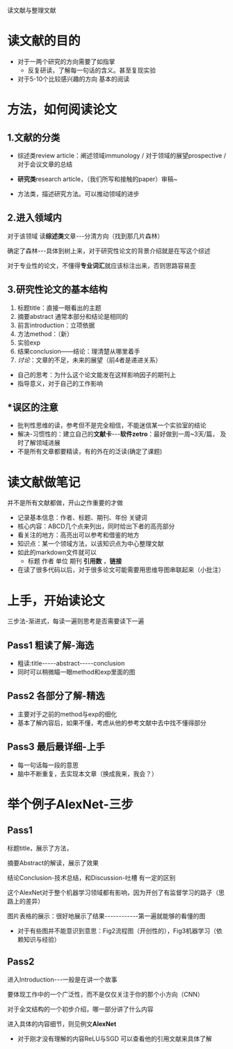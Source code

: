 读文献与整理文献

# 读文献的目的

+ 对于一两个研究的方向需要了如指掌
  + 反复研读，了解每一句话的含义。甚至复现实验
+ 对于5-10个比较感兴趣的方向 基本的阅读

# 方法，如何阅读论文

## 1.文献的分类

+ 综述类review article：阐述领域immunology  / 对于领域的展望prospective  / 对于会议文章的总结

+ **研究类**research article，（我们所写和接触的paper）审稿~

+ 方法类，描述研究方法。可以推动领域的进步

## 2.进入领域内

对于该领域 读**综述类**文章---分清方向（找到那几片森林）

确定了森林---具体到树上来，对于研究性论文的背景介绍就是在写这个综述

对于专业性的论文，不懂得**专业词汇**就应该标注出来，否则思路容易歪

## 3.研究性论文的基本结构

1. 标题title：直接一眼看出的主题
2. 摘要abstract  通常本部分和结论是相同的
3. 前言introduction：立项依据
4. 方法method：（新）
5. 实验exp
6. 结果conclusion——结论：理清楚从哪里着手
7. *讨论*：文章的不足，未来的展望（前4者是递进关系）

+ 自己的思考：为什么这个论文能发在这样影响因子的期刊上
+ 指导意义，对于自己的工作影响

## *误区的注意

+ 批判性思维的读，参考但不是完全相信，不能迷信某一个实验室的结论
+ 解决-习惯性的：建立自己的**文献卡**---**软件zetro**：最好做到一周~3天/篇， 及时了解领域进展
+ 不是所有文章都要精读，有的外在的泛读(确定了课题)

# 读文献做笔记

并不是所有文献都做，开山之作重要的才做

+ 记录基本信息：作者、标题、期刊、年份   关键词
+ 核心内容：ABCD几个点来列出，同时给出下者的高亮部分
+ 看关注的地方：高亮出可以参考和借鉴的地方
+ 知识点：某一个领域方法，以该知识点为中心整理文献
+ 如此的markdown文件就可以
  + 标题 作者 单位 期刊 **引用数** ，**链接**
+ 在读了很多代码以后，对于很多论文可能需要用思维导图串联起来（小批注）



# 上手，开始读论文 

三步法-渐进式，每读一遍则思考是否需要读下一遍

## Pass1  粗读了解-海选

+ 粗读:title-----abstract-----conclusion
+ 同时可以稍微瞄一眼method和exp里面的图

## Pass2 各部分了解-精选

+ 主要对于之前的method与exp的细化
+ 基本了解内容后，如果不懂，考虑从他的参考文献中去中找不懂得部分

## Pass3 最后最详细-上手

+ 每一句话每一段的意思
+ 脑中不断重复，去实现本文章（换成我来，我会？）



# 举个例子AlexNet-三步

## Pass1

标题title，展示了方法，

摘要Abstract的解读，展示了效果

结论Conclusion-技术总结，和Discussion-吐槽 有一定的区别

​	这个AlexNet对于整个机器学习领域都有影响，因为开创了有监督学习的路子（思路上的差异）

图片表格的展示：很好地展示了结果------------第一遍就能够的看懂的图

+ 对于有些图并不能意识到意思：Fig2流程图（开创性的），Fig3机器学习（依赖知识与经验）

## Pass2

进入Introduction---一般是在讲一个故事

要体现工作中的一个广泛性，而不是仅仅关注于你的那个小方向（CNN）

对于全文结构的一个初步介绍，哪一部分讲了什么内容  

进入具体的内容细节，则见例文**AlexNet**

+ 对于刚才没有理解的内容ReLU与SGD 可以查看他的引用文献来具体了解

